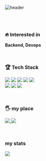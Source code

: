 ![header](https://capsule-render.vercel.app/api?type=soft&color=E3F4E3&height=150&section=header&text=Hyeon%20Cheol&fontSize=60)

</br>
</br>

<h3>🔥 Interested in</h3>

**Backend, Devops**

</br>

<h3>🏆 Tech Stack</h3>


<p>
	<img src="https://img.shields.io/badge/Javascript-F7DF1E?logo=javascript&logoColor=white"/></a>
	<img src="https://img.shields.io/badge/React-61DAFB?logo=react&logoColor=white"/></a>
	<img src="https://img.shields.io/badge/Node.js-339933?logo=node.js&logoColor=white"></a>
	<img src="https://img.shields.io/badge/AWS-232F3E?style=flat&logo=Amazon AWS&logoColor=white"/></a>
	<img src="https://img.shields.io/badge/nginx-009639?logo=nginx&logoColor=white"></a>
	</br>
	<img src="https://img.shields.io/badge/Spring Boot-6DB33F?style=flat-squar&logo=Spring Boot&logoColor=white"/></a>
	<img src="https://img.shields.io/badge/Java-007396?style=flat&logo=Java&logoColor=white"/></a>
	<img src="https://img.shields.io/badge/Gradle-02303A?style=flat&logo=Gradle&logoColor=white"/></a>
</p>

<br>
<h3>🖐 my place</h3>

<p>
	<a href="https://velog.io/@qf9ar8nv">
		<img src="https://img.shields.io/badge/velog-1DBF73?logo=Vimeo&logoColor=white"/>
	</a>
	<a href="mailto:ckguscjf0@gmail.com">
    		<img src="https://img.shields.io/badge/Gmail-d14836?logo=Gmail&logoColor=white"/>
  	</a>
</p>

<br>
<h3>my stats</h3>

<p>
  <a href="https://github.com/anuraghazra/github-readme-stats">
    <img src="https://github-readme-stats.vercel.app/api?username=qf9ar8nv&count_private=true&show_icons=true"/>
  </a>
</p>

<!--
**qf9ar8nv/qf9ar8nv** is a ✨ _special_ ✨ repository because its `README.md` (this file) appears on your GitHub profile.

Here are some ideas to get you started:
